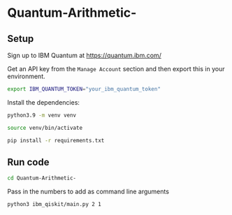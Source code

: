 # Quantum-Arithmetic-

## Setup

Sign up to IBM Quantum at https://quantum.ibm.com/

Get an API key from the `Manage Account` section and then export this in your environment.

```bash
export IBM_QUANTUM_TOKEN="your_ibm_quantum_token"
```

Install the dependencies:

```bash
python3.9 -m venv venv

source venv/bin/activate

pip install -r requirements.txt
```

## Run code

```bash
cd Quantum-Arithmetic-
```

Pass in the numbers to add as command line arguments

```bash
python3 ibm_qiskit/main.py 2 1
```